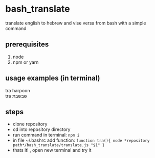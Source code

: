 # bash_translate
translate english to hebrew and vise versa from bash with a simple command  
## prerequisites
1. node
2. npm or yarn
## usage examples (in terminal)
tra harpoon <br />
tra שבשבת

## steps
- clone repository
- cd into repository directory
- run command in terminal: `npm i`
- in file ~/.bashrc add function:
`
function tra(){
	node *repository path*/bash_translate/translate.js "$1"
}
`
- thats it! , open new terminal and try it
